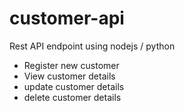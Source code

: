 # customer-api

Rest API endpoint using nodejs / python

- Register new customer
- View customer details
- update customer details
- delete customer details
